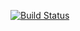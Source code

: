 [![Build Status](https://travis-ci.org/davidcwang/CSE110_lab5.svg?branch=master)](https://travis-ci.org/davidcwang/CSE110_lab5)
